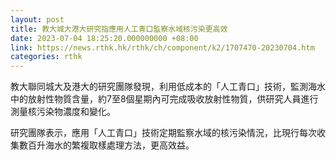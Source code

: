 ```yaml
---
layout: post
title: 教大城大港大研究指應用人工青口監察水域核污染更高效
date: 2023-07-04 18:25:20.000000000 +08:00
link: https://news.rthk.hk/rthk/ch/component/k2/1707470-20230704.htm
categories: rthk
---
```


教大聯同城大及港大的研究團隊發現，利用低成本的「人工青口」技術，監測海水中的放射性物質含量，約7至8個星期內可完成吸收放射性物質，供研究人員進行測量核污染物濃度和變化。

研究團隊表示，應用「人工青口」技術定期監察水域的核污染情況，比現行每次收集數百升海水的繁複取樣處理方法，更高效益。
